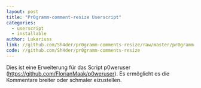 ```yaml
---
layout: post
title: "Pr0gramm-comment-resize Userscript"
categories:
  - userscript
  - installable
author: Lukariuss
link: //github.com/Sh4der/pr0gramm-comments-resize/raw/master/pr0gramm-comments-resize.user.js
code: //github.com/Sh4der/pr0gramm-comments-resize
---
```


Dies ist eine Erweiterung für das Script p0weruser (https://github.com/FlorianMaak/p0weruser).
Es ermöglicht es die Kommentare breiter oder schmaler eizustellen.
